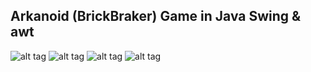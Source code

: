 ## Arkanoid (BrickBraker) Game in Java Swing & awt

![alt tag](http://srv.sniperjum.com/images/arkanoid.png)
![alt tag](http://srv.sniperjum.com/images/arkanoid2.png)
![alt tag](http://srv.sniperjum.com/images/arkanoid3.png)
![alt tag](http://srv.sniperjum.com/images/arkanoid4.png)
